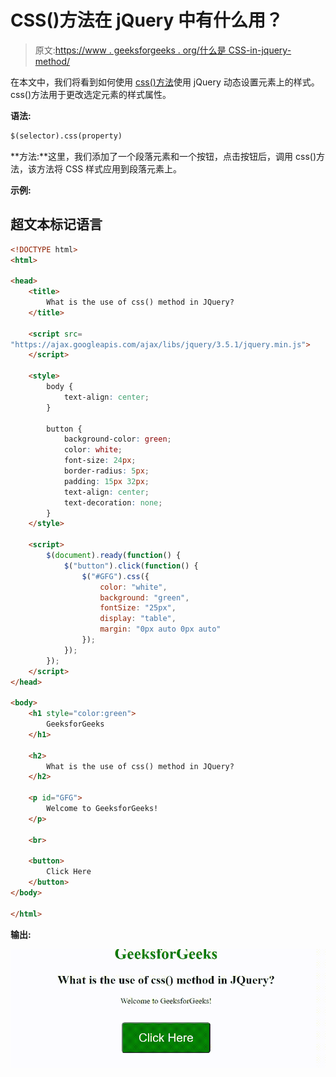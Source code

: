 # CSS()方法在 jQuery 中有什么用？

> 原文:[https://www . geeksforgeeks . org/什么是 CSS-in-jquery-method/](https://www.geeksforgeeks.org/what-is-the-use-of-css-method-in-jquery/)

在本文中，我们将看到如何使用 [css()方法](https://www.geeksforgeeks.org/jquery-css-method/)使用 jQuery 动态设置元素上的样式。css()方法用于更改选定元素的样式属性。

**语法:**

```html
$(selector).css(property)
```

**方法:**这里，我们添加了一个段落元素和一个按钮，点击按钮后，调用 css()方法，该方法将 CSS 样式应用到段落元素上。

**示例:**

## 超文本标记语言

```html
<!DOCTYPE html>
<html>

<head>
    <title>
        What is the use of css() method in JQuery?
    </title>

    <script src=
"https://ajax.googleapis.com/ajax/libs/jquery/3.5.1/jquery.min.js">
    </script>

    <style>
        body {
            text-align: center;
        }

        button {
            background-color: green;
            color: white;
            font-size: 24px;
            border-radius: 5px;
            padding: 15px 32px;
            text-align: center;
            text-decoration: none;
        }
    </style>

    <script>
        $(document).ready(function() {
            $("button").click(function() {
                $("#GFG").css({
                    color: "white",
                    background: "green",
                    fontSize: "25px",
                    display: "table",
                    margin: "0px auto 0px auto"
                });
            });
        });
    </script>
</head>

<body>
    <h1 style="color:green">
        GeeksforGeeks
    </h1>

    <h2>
        What is the use of css() method in JQuery?
    </h2>

    <p id="GFG">
        Welcome to GeeksforGeeks!
    </p>

    <br>

    <button>
        Click Here
    </button>
</body>

</html>
```

**输出:**

![](img/4375094a4ff9fc576e4c4b648514e6db.png)